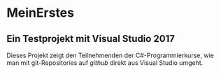 # MeinErstes
## Ein Testprojekt mit Visual Studio 2017
Dieses Projekt zeigt den Teilnehmenden der C#-Programmierkurse, wie man mit git-Repositories auf *github* direkt aus Visual Studio umgeht.
